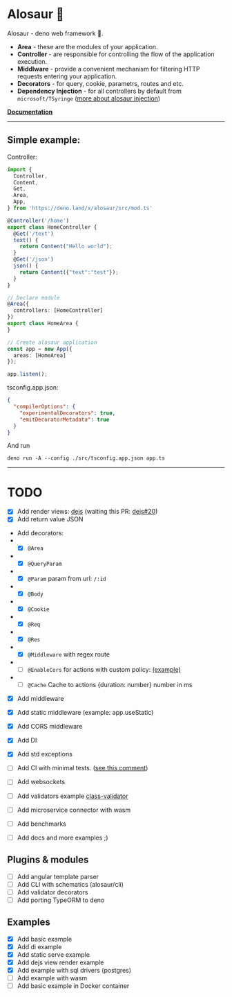 # Alosaur 🦖

Alosaur - deno web framework 🦖.


- **Area** - these are the modules of your application.
- **Controller** - are responsible for controlling the flow of the application execution.
- **Middlware** - provide a convenient mechanism for filtering HTTP requests entering your application.
- **Decorators** - for query, cookie, parametrs, routes and etc.
- **Dependency Injection** - for all controllers by default from `microsoft/TSyringe` ([more about alosaur injection](/src/injection))


**[Documentation](/docs)**

---
## Simple example:

Controller:
```typescript
import { 
  Controller,
  Content,
  Get,
  Area,
  App,
} from 'https://deno.land/x/alosaur/src/mod.ts'

@Controller('/home')
export class HomeController {
  @Get('/text')
  text() {
    return Content("Hello world");
  }
  @Get('/json')
  json() {
    return Content({"text":"test"});
  }
}

// Declare module
@Area({
  controllers: [HomeController]
})
export class HomeArea {
}

// Create alosaur application
const app = new App({
  areas: [HomeArea]
});

app.listen();
```

tsconfig.app.json:
```json
{
  "compilerOptions": {
    "experimentalDecorators": true,
    "emitDecoratorMetadata": true
  }
}
```

And run 

`deno run -A --config ./src/tsconfig.app.json app.ts`

---

# TODO

* [x] Add render views: [dejs](https://github.com/syumai/dejs)
(waiting this PR: [dejs#20](https://github.com/syumai/dejs/issues/21))
* [x] Add return value JSON
* Add decorators:
* * [x] `@Area`
* * [x] `@QueryParam`
* * [x] `@Param` param from url: `/:id`
* * [x] `@Body`
* * [x] `@Cookie`
* * [x] `@Req`
* * [x] `@Res`
* * [x] `@Middleware` with regex route
* * [ ] `@EnableCors` for actions with custom policy: [(example)](https://docs.microsoft.com/ru-ru/aspnet/core/security/cors?view=aspnetcore-2.2#enable-cors-with-attributes)
* * [ ] `@Cache` Cache to actions {duration: number} number in ms
* [x] Add middleware
* [x] Add static middleware (example: app.useStatic)
* [x] Add CORS middleware
* [x] Add DI
* [x] Add std exceptions
* [ ] Add CI with minimal tests. ([see this comment](https://github.com/denoland/registry/pull/100#pullrequestreview-251320999))
* [ ] Add websockets
* [ ] Add validators example [class-validator](https://github.com/typestack/class-validator)
* [ ] Add microservice connector with wasm
* [ ] Add benchmarks
* [ ] Add docs and more examples ;)


## Plugins & modules

* [ ] Add angular template parser
* [ ] Add CLI with schematics (alosaur/cli)
* [ ] Add validator decorators
* [ ] Add porting TypeORM to deno

## Examples

* [x] Add basic example
* [x] Add di example
* [x] Add static serve example
* [x] Add dejs view render example
* [x] Add example with sql drivers (postgres)
* [ ] Add example with wasm
* [ ] Add basic example in Docker container 